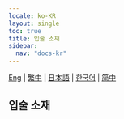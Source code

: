 ```yaml
---
locale: ko-KR
layout: single
toc: true
title: 입술 소재
sidebar:
  nav: "docs-kr"
---
```

[Eng](/dancexr/features/material_lips) | [繁中](/tw/dancexr/features/material_lips) | [日本語](/jp/dancexr/features/material_lips) | [한국어](/kr/dancexr/features/material_lips) | [简中](/zh/dancexr/features/material_lips)

## 입술 소재